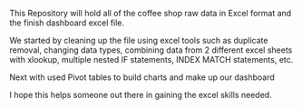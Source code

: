 This Repository will hold all of the coffee shop raw data in Excel format
and the finish dashboard excel file.

We started by cleaning up the file using excel tools such as duplicate removal, changing data types, combining data from 2 different excel sheets with xlookup, multiple nested IF statements, INDEX MATCH statements, etc.

Next with used Pivot tables to build charts and make up our dashboard

I hope this helps someone out there in gaining the excel skills needed.

